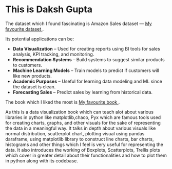 
<html>
<head>

  <title>Daksh Gupta Website</title>
</head>
<body>
  <h1>This is Daksh Gupta</h1>

  <p>
    The dataset which I found fascinating is Amazon Sales dataset —
    <a href="https://www.kaggle.com/datasets/ikramshah512/amazon-products-sales-dataset-42k-items-2025" target="_blank">
      My favourite dataset
    </a>.
  </p>

  <p>
    Its potential applications can be:
    <ul>
      <li><b>Data Visualization</b> – Used for creating reports using BI tools for sales analysis, KPI tracking, and monitoring.</li>
      <li><b>Recommendation Systems</b> – Build systems to suggest similar products to customers.</li>
      <li><b>Machine Learning Models</b> – Train models to predict if customers will like new products.</li>
      <li><b>Academic Purposes</b> – Useful for learning data modeling and ML since the dataset is clean.</li>
      <li><b>Forecasting Sales</b> – Predict sales by learning from historical data.</li>
    </ul>
  </p>

  <p>
    The book which I liked the most is
    <a href="https://nbviewer.org/urls/gist.github.com/fonnesbeck/5850463/raw/a29d9ffb863bfab09ff6c1fc853e1d5bf69fe3e4/3.+Plotting+and+Visualization.ipynb" target="_blank">
      My favourite book
    </a>.
  </p>

  <p>
As this is a data visualization book which can teach alot about various libraries in python like matplotlib,chaco, Pyx which are famous tools used for creating charts, graphs, and other visuals for the sake of representing the data in a meaningful way. It talks in depth about various visuals like normal distribution, scatterplot chart, plotting visual using pandas daraframe, using matplotlib library to construct line charts, bar charts, histograms and other things which I feel is very useful for representing the data. It also introduces the working of Boxplots, Scatterplots, Trellis plots which cover in greater detail about their functionalities and how to plot them in python along with its codebase.
  </p>
</body>
</html>
